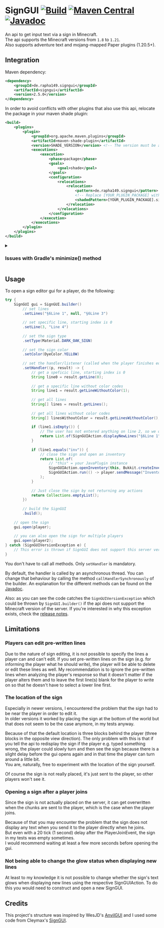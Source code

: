 # SignGUI [![Build](https://github.com/Rapha149/SignGUI/actions/workflows/build.yml/badge.svg)](https://github.com/Rapha149/SignGUI/actions/workflows/build.yml) [![Maven Central](https://img.shields.io/maven-central/v/de.rapha149.signgui/signgui?label=Maven%20Central)](https://central.sonatype.com/artifact/de.rapha149.signgui/signgui) [![Javadoc](https://javadoc.io/badge2/de.rapha149.signgui/signgui/Javadoc.svg)](https://javadoc.io/doc/de.rapha149.signgui/signgui) 
An api to get input text via a sign in Minecraft.  
The api supports the Minecraft versions from `1.8` to `1.21`.  
Also supports adventure text and mojang-mapped Paper plugins (1.20.5+).

## Integration

Maven dependency:
```xml
<dependency>
    <groupId>de.rapha149.signgui</groupId>
    <artifactId>signgui</artifactId>
    <version>2.5.0</version>
</dependency>
```

In order to avoid conflicts with other plugins that also use this api, relocate the package in your maven shade plugin:
```xml
<build>
    <plugins>
        <plugin>
            <groupId>org.apache.maven.plugins</groupId>
            <artifactId>maven-shade-plugin</artifactId>
            <version>SHADE_VERSION</version> <!-- The version must be at least 3.5.0 -->
            <executions>
                <execution>
                    <phase>package</phase>
                    <goals>
                        <goal>shade</goal>
                    </goals>
                    <configuration>
                        <relocations>
                            <relocation>
                                <pattern>de.rapha149.signgui</pattern>
                                <!-- Replace [YOUR_PLUGIN_PACKAGE] with your namespace -->
                                <shadedPattern>[YOUR_PLUGIN_PACKAGE].signgui</shadedPattern>
                            </relocation>
                        </relocations>
                    </configuration>
                </execution>
            </executions>
        </plugin>
    </plugins>
</build>
```

<details>
<summary><h3>Issues with Gradle's minimize() method</h3></summary>

My API loads it's version wrapper classes via Reflection because otherwise the imports not corresponding to the current Minecraft version would cause an error.
Unfortunately, this clashes with Gradle's `minimize()` method because that method causes the compiler to ignore any classes that weren't explicitly used in the code.  
There are two solution to this problem:
1. Explicitly use the correct wrapper class in your code.
   This only works for plugins which are intended to only work on one specific Minecraft version as using a wrapper class that doesn't correspond to the Minecraft version causes errors due to the reasons above.
   Anyway, this is how you could do it:
   ```java
   Wrapper1_20_R4.class.getName()
   ```
   I used the class `Wrapper1_20_R4` in this example which corresponds to the Minecraft version `1.20.5` and `1.20.6`.
   If you are using a mojang-mapped Paper plugin the class would be `MojangWrapper1_20_R4`.  
   In order to find out which Minecraft version corresponds to which wrapper class you can check out this Github repository of mine: [NMSVersions](https://github.com/Rapha149/NMSVersions?tab=readme-ov-file#versions).  
   ​
3. Exclude the SignGUI dependency from being affected by the `minimize()` method like this:
   ```gradle
   minimize() {
       // exclude every version of the SignGUI dependency using a Regex string
       exclude(dependency("de\\.rapha149\\.signgui:signgui:.*"))
   }
   ```
   This solution will cause all wrapper classes to compile. Even if your plugin only supports Minecraft 1.17+ it will also compile the wrapper classes for versions up to 1.16.5.
   However, it's not that much code and there is, to my knowledge, no better solution.
</details>

## Usage
To open a sign editor gui for a player, do the following:
```java
try {
    SignGUI gui = SignGUI.builder()
        // set lines
        .setLines("§6Line 1", null, "§6Line 3")
    
        // set specific line, starting index is 0
        .setLine(3, "Line 4")
    
        // set the sign type
        .setType(Material.DARK_OAK_SIGN)
    
        // set the sign color
        .setColor(DyeColor.YELLOW)
    
        // set the handler/listener (called when the player finishes editing)
        .setHandler((p, result) -> {
            // get a speficic line, starting index is 0
            String line0 = result.getLine(0);
    
            // get a specific line without color codes
            String line1 = result.getLineWithoutColor(1);
    
            // get all lines
            String[] lines = result.getLines();
    
            // get all lines without color codes
            String[] linesWithoutColor = result.getLinesWithoutColor();
    
            if (line1.isEmpty()) {
                // The user has not entered anything on line 2, so we open the sign again
                return List.of(SignGUIAction.displayNewLines("§6Line 1", null, "§6Line 3", "Line 4"));
            }
    
            if (line1.equals("inv")) {
                // close the sign and open an inventory
                return List.of(
                    // "this" = your JavaPlugin instance
                    SignGUIAction.openInventory(this, Bukkit.createInventory(player, 27)),
                    SignGUIAction.run(() -> player.sendMessage("Inventory opened!"))
                );
            }
    
            // Just close the sign by not returning any actions
            return Collections.emptyList();
        })
    
        // build the SignGUI
        .build();
    
    // open the sign
    gui.open(player);
    
    // you can also open the sign for multiple players
    gui.open(player2);
} catch (SignGUIVersionException e) {
    // This error is thrown if SignGUI does not support this server version (yet).
}
```

You don't have to call all methods. Only `setHandler` is mandatory.

By default, the handler is called by an asynchronous thread. You can change that behaviour by calling the method `callHandlerSynchronously` of the builder.
An explanation for the different methods can be found on the [Javadoc](https://javadoc.io/doc/de.rapha149.signgui/signgui).

Also: as you can see the code catches the `SignGUIVersionException` which could be thrown by `SignGUI.builder()` if the api does not support the Minecraft version of the server.
If you're interested in why this exception exists, check the [release notes](https://github.com/Rapha149/SignGUI/releases/tag/v2.5.0).  

## Limitations

### Players can edit pre-written lines
Due to the nature of sign editing, it is not possible to specify the lines a player can and can't edit. If you set pre-written lines on the sign (e.g. for informing the player what he should write), the player will be able to delete or edit these lines as well. My recommendation is to ignore the pre-written lines when analyzing the player's response so that it doesn't matter if the player alters them and to leave the first line(s) blank for the player to write on so that he doesn't have to select a lower line first.

### The location of the sign
Especially in newer versions, I encountered the problem that the sign had to be near the player in order to edit it.  
In older versions it worked by placing the sign at the bottom of the world but that does not seem to be the case anymore, in my tests anyway.

Because of that the default location is three blocks behind the player (three blocks in the opposite view direction).
The only problem with this is that if you tell the api to redisplay the sign if the player e.g. typed something wrong, the player could slowly turn and then see the sign because there is a slight delay before the gui opens again and in that time the player can turn around a little bit.  
You are, naturally, free to experiment with the location of the sign yourself.

Of course the sign is not really placed, it's just sent to the player, so other players won't see it.

### Opening a sign after a player joins
Since the sign is not actually placed on the server, it can get overwritten when the chunks are sent to the player, which is the case when the player joins.

Because of that you may encounter the problem that the sign does not display any text when you send it to the player directly when he joins.  
But even with a 20 tick (1 second) delay after the PlayerJoinEvent, the sign in my tests was empty sometimes.  
I would recommend waiting at least a few more seconds before opening the gui.

### Not being able to change the glow status when displaying new lines
At least to my knowledge it is not possible to change whether the sign's text glows when displaying new lines using the respective SignGUIAction.
To do this you would need to construct and open a new SignGUI.

## Credits
This project's structure was inspired by WesJD's [AnvilGUI](https://github.com/WesJD/AnvilGUI) and I used some code from Cleymax's [SignGUI](https://github.com/Cleymax/SignGUI).
